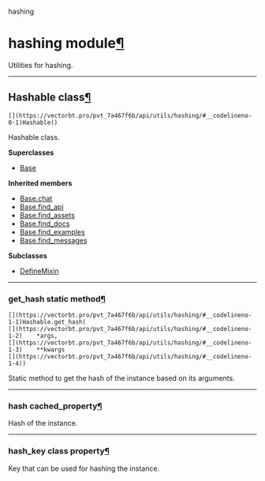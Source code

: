hashing

#  hashing module[](https://github.com/polakowo/vectorbt.pro/blob/6e344a8230eaf718593f4570378486ee1d4178f6/vectorbtpro/utils/hashing.py "Jump to source")[¶](https://vectorbt.pro/pvt_7a467f6b/api/utils/hashing/#vectorbtpro.utils.hashing "Permanent link")

Utilities for hashing.

* * *

## Hashable class[](https://github.com/polakowo/vectorbt.pro/blob/6e344a8230eaf718593f4570378486ee1d4178f6/vectorbtpro/utils/hashing.py#L21-L45 "Jump to source")[¶](https://vectorbt.pro/pvt_7a467f6b/api/utils/hashing/#vectorbtpro.utils.hashing.Hashable "Permanent link")
    
    
    [](https://vectorbt.pro/pvt_7a467f6b/api/utils/hashing/#__codelineno-0-1)Hashable()
    

Hashable class.

**Superclasses**

  * [Base](https://vectorbt.pro/pvt_7a467f6b/api/utils/base/#vectorbtpro.utils.base.Base "vectorbtpro.utils.base.Base")



**Inherited members**

  * [Base.chat](https://vectorbt.pro/pvt_7a467f6b/api/utils/base/#vectorbtpro.utils.base.Base.chat "vectorbtpro.utils.base.Base.chat")
  * [Base.find_api](https://vectorbt.pro/pvt_7a467f6b/api/utils/base/#vectorbtpro.utils.base.Base.find_api "vectorbtpro.utils.base.Base.find_api")
  * [Base.find_assets](https://vectorbt.pro/pvt_7a467f6b/api/utils/base/#vectorbtpro.utils.base.Base.find_assets "vectorbtpro.utils.base.Base.find_assets")
  * [Base.find_docs](https://vectorbt.pro/pvt_7a467f6b/api/utils/base/#vectorbtpro.utils.base.Base.find_docs "vectorbtpro.utils.base.Base.find_docs")
  * [Base.find_examples](https://vectorbt.pro/pvt_7a467f6b/api/utils/base/#vectorbtpro.utils.base.Base.find_examples "vectorbtpro.utils.base.Base.find_examples")
  * [Base.find_messages](https://vectorbt.pro/pvt_7a467f6b/api/utils/base/#vectorbtpro.utils.base.Base.find_messages "vectorbtpro.utils.base.Base.find_messages")



**Subclasses**

  * [DefineMixin](https://vectorbt.pro/pvt_7a467f6b/api/utils/attr_/#vectorbtpro.utils.attr_.DefineMixin "vectorbtpro.utils.attr_.DefineMixin")



* * *

### get_hash static method[](https://github.com/polakowo/vectorbt.pro/blob/6e344a8230eaf718593f4570378486ee1d4178f6/vectorbtpro/utils/hashing.py#L24-L27 "Jump to source")[¶](https://vectorbt.pro/pvt_7a467f6b/api/utils/hashing/#vectorbtpro.utils.hashing.Hashable.get_hash "Permanent link")
    
    
    [](https://vectorbt.pro/pvt_7a467f6b/api/utils/hashing/#__codelineno-1-1)Hashable.get_hash(
    [](https://vectorbt.pro/pvt_7a467f6b/api/utils/hashing/#__codelineno-1-2)    *args,
    [](https://vectorbt.pro/pvt_7a467f6b/api/utils/hashing/#__codelineno-1-3)    **kwargs
    [](https://vectorbt.pro/pvt_7a467f6b/api/utils/hashing/#__codelineno-1-4))
    

Static method to get the hash of the instance based on its arguments.

* * *

### hash cached_property[](https://github.com/polakowo/vectorbt.pro/blob/6e344a8230eaf718593f4570378486ee1d4178f6/vectorbtpro/utils/hashing.py "Jump to source")[¶](https://vectorbt.pro/pvt_7a467f6b/api/utils/hashing/#vectorbtpro.utils.hashing.Hashable.hash "Permanent link")

Hash of the instance.

* * *

### hash_key class property[](https://github.com/polakowo/vectorbt.pro/blob/6e344a8230eaf718593f4570378486ee1d4178f6/vectorbtpro/utils/hashing.py#L29-L32 "Jump to source")[¶](https://vectorbt.pro/pvt_7a467f6b/api/utils/hashing/#vectorbtpro.utils.hashing.Hashable.hash_key "Permanent link")

Key that can be used for hashing the instance.
